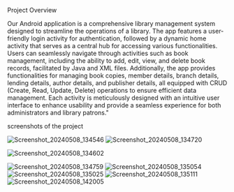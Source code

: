 Project Overview

Our Android application is a comprehensive library management system designed to streamline the operations of a library. The app features a user-friendly login activity for authentication, followed by a dynamic home activity that serves as a central hub for accessing various functionalities. Users can seamlessly navigate through activities such as book management, including the ability to add, edit, view, and delete book records, facilitated by Java and XML files. Additionally, the app provides functionalities for managing book copies, member details, branch details, lending details, author details, and publisher details, all equipped with CRUD (Create, Read, Update, Delete) operations to ensure efficient data management. Each activity is meticulously designed with an intuitive user interface to enhance usability and provide a seamless experience for both administrators and library patrons."

screenshots of the project

![Screenshot_20240508_134546](https://github.com/suraif7/library_app/assets/142098296/77eea94e-5a07-46e3-89bf-55c3e0263dbf)
![Screenshot_20240508_134720](https://github.com/suraif7/library_app/assets/142098296/95f2525a-928e-47d0-bced-cefa2eeaad14)

  ![Screenshot_20240508_134602](https://github.com/suraif7/library_app/assets/142098296/402365c8-e039-4c46-b9ac-1c2f45af085b)

![Screenshot_20240508_134759](https://github.com/suraif7/library_app/assets/142098296/c20df676-90d6-400b-81d1-7cd13feedcf9)
![Screenshot_20240508_135054](https://github.com/suraif7/library_app/assets/142098296/a7b3e607-8b6d-4d60-bd9f-89c6afdf9188)
![Screenshot_20240508_135025](https://github.com/suraif7/library_app/assets/142098296/01c7fba3-6205-4c76-9353-e07d09ed67b3)
![Screenshot_20240508_135111](https://github.com/suraif7/library_app/assets/142098296/caeaebcf-dac2-40b3-a4de-91adeb0ad7c5)
![Screenshot_20240508_142005](https://github.com/suraif7/library_app/assets/142098296/05364841-b209-45e4-aee5-340ef9e98282)

